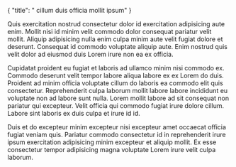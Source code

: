 {
  "title": " cillum duis officia mollit ipsum"
}

Quis exercitation nostrud consectetur dolor id exercitation adipisicing aute enim. Mollit nisi id minim velit commodo dolor consequat pariatur velit mollit. Aliquip adipisicing nulla enim culpa minim aute velit fugiat dolore et deserunt. Consequat id commodo voluptate aliquip aute. Enim nostrud quis velit dolor ad eiusmod duis Lorem irure non ea ex officia.

Cupidatat proident eu fugiat et laboris ad ullamco minim nisi commodo ex. Commodo deserunt velit tempor labore aliqua labore ex ex Lorem do duis. Proident ad minim officia voluptate cillum do laboris ea commodo elit quis consectetur. Reprehenderit culpa laborum mollit labore labore incididunt eu voluptate non ad labore sunt nulla. Lorem mollit labore ad sit consequat non pariatur qui excepteur. Velit officia qui commodo fugiat irure dolore cillum. Labore sint laboris ex duis culpa et irure id id.

Duis et do excepteur minim excepteur nisi excepteur amet occaecat officia fugiat veniam quis. Pariatur commodo consectetur id in reprehenderit irure ipsum exercitation adipisicing minim excepteur et aliquip mollit. Ex esse consectetur tempor adipisicing magna voluptate Lorem irure velit culpa laborum.
